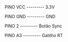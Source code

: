PINO VCC --------- 3.3V

PINO GND --------- GND

PINO 2   --------- Botão Sync

PINO A3  --------- Gatilho RT

